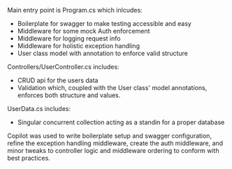 Main entry point is Program.cs which inlcudes:
- Boilerplate for swagger to make testing accessible and easy
- Middleware for some mock Auth enforcement
- Middleware for logging request info
- Middleware for holistic exception handling
- User class model with annotation to enforce valid structure

Controllers/UserController.cs includes:
- CRUD api for the users data
- Validation which, coupled with the User class' model annotations, enforces both structure and values.

UserData.cs includes:
- Singular concurrent collection acting as a standin for a proper database

Copilot was used to write boilerplate setup and swagger configuration, refine the exception handling middleware, create the auth middleware, and minor tweaks to controller logic and middleware ordering to conform with best practices.
